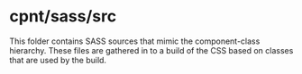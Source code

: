 # cpnt/sass/src

This folder contains SASS sources that mimic the component-class hierarchy. These files
are gathered in to a build of the CSS based on classes that are used by the build.
